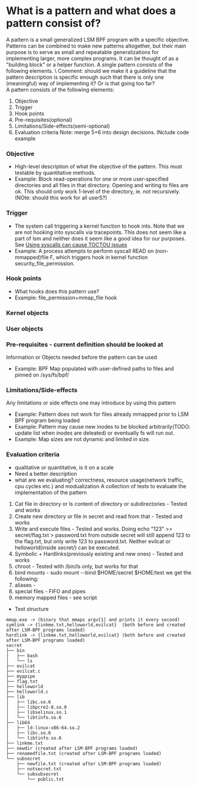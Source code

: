 # What is a pattern and what does a pattern consist of?
A pattern is a small generalized LSM BPF program with a specific objective. 
Patterns can be combined to make new patterns altogether, but their main purpose is to serve as small and repeatable generalizations for implementing larger, more complex programs. It can be thought of as a "building block" or a helper function. A single pattern consists of the following elements. \ 
Comment: should we make it a guideline that the pattern description is specific enough such that there is only one (meaningful) way of implementing it? Or is that going too far? \
A pattern consists of the following elements:
1. Objective
2. Trigger
3. Hook points
4. Pre-requisites(optional)
5. Limitations/Side-effects(semi-optional)
6. Evaluation criteria
Note: merge 5+6 into design decisions. INclude code example
### Objective
* High-level description of what the objective of the pattern. This must testable by quantitative methods.
* Example: Block read-operations for one or more user-specified directories and all files in that directory. Opening and writing to files are ok. This should only work 1-level of the directory, ie. not recursively. (NOte: should this work for all userS?) 

### Trigger
* The system call triggering a kernel function to hook into. Note that we are not hooking into syscalls via tracepoints. This does not seem like a part of lsm and neither does it seem like a good idea for our purposes. See [Using syscalls can cause TOCTOU issues](https://isovalent.com/blog/post/file-monitoring-with-ebpf-and-tetragon-part-1/) 
* Example: A process attempts to perform syscall READ on (non-mmapped)file F, which triggers hook in kernel function security_file_permission.

### Hook points
* What hooks does this pattern use?
* Example: file_permission+mmap_file hook 

### Kernel objects

### User objects

### Pre-requisites - current definition should be looked at
Information or Objects needed before the pattern can be used
* Example: BPF Map populated with user-defined paths to files and pinned on /sys/fs/bpf/ 

### Limitations/Side-effects
Any limitations or side effects one may introduce by using this pattern
* Example: Pattern does not work for files already mmapped prior to LSM BPF program being loaded
* Example: Pattern may cause new inodes to be blocked arbitrarily(TODO: update list when inodes are deleated) or eventually fs will run out.
* Example: Map sizes are not dynamic and limited in size.

### Evaluation criteria 
- qualitative or quantitative, is it on a scale
- Need a better description 
- what are we evaluating? correctness, resource usage(network traffic, cpu cycles etc.) and modualization 
A collection of tests to evaluate the implementation of the pattern
1. Cat file in directory or ls content of directory or subdirectories - Tested and works
2. Create new directory or file in secret and read from that - Tested and works
3. Write and execute files - Tested and works. Doing echo "123" >> secret/flag.txt > password.txt from outside secret will still append 123 to the flag.txt, but only write 123 to password.txt. Neither evilcat or helloworld(inside secret/) can be executed.
4. Symbolic + Hardlinks(previously existing and new ones) - Tested and works
5. chroot - Tested with /bin/ls only, but works for that
6. bind mounts - sudo mount --bind $HOME/secret $HOME/test we get the following:
7. aliases - 
8. special files - FIFO and pipes
9. memory mapped files - see script

* Test structure
```
mmap.exe -> (binary that mmaps argv[1] and prints it every second)
symlink -> {linkme.txt,helloworld,evilcat}  (both before and created after LSM-BPF programs loaded)
hardlink -> {linkme.txt,helloworld,evilcat} (both before and created after LSM-BPF programs loaded)
secret
├── bin
│   ├── bash
│   └── ls
├── evilcat
├── evilcat.c
├── myppipe 
├── flag.txt
├── helloworld
├── helloworld.c
├── lib
│   ├── libc.so.6
│   ├── libpcre2-8.so.0
│   ├── libselinux.so.1
│   └── libtinfo.so.6
├── lib64
│   ├── ld-linux-x86-64.so.2
│   ├── libc.so.6
│   └── libtinfo.so.6
├── linkme.txt
├── newdir (created after LSM-BPF programs loaded)
├── renamedfile.txt (created after LSM-BPF programs loaded)
└── subsecret
    ├── newfile.txt (created after LSM-BPF programs loaded)
    ├── notsecret.txt
    └── subsubsecret
        └── public.txt
```
